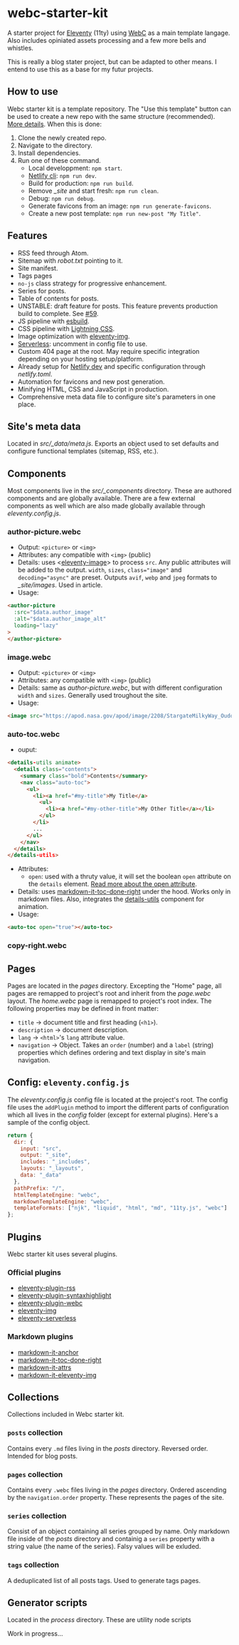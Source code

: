 # webc-starter-kit
A starter project for [Eleventy](https://www.11ty.dev/) (11ty) using [WebC](https://www.11ty.dev/docs/languages/webc/) as a main template langage. Also includes opiniated assets processing and a few more bells and whistles.

This is really a blog stater project, but can be adapted to other means. I entend to use this as a base for my futur projects.

## How to use
Webc starter kit is a template repository. The "Use this template" button can be used to create a new repo with the same structure (recommended). [More details](https://docs.github.com/en/repositories/creating-and-managing-repositories/creating-a-repository-from-a-template). When this is done:

1. Clone the newly created repo.
2. Navigate to the directory.
3. Install dependencies.
4. Run one of these command.
    * Local developpment: `npm start`.
    * [Netlify cli](https://www.netlify.com/products/cli/): `npm run dev`.
    * Build for production: `npm run build`.
    * Remove *_site* and start fresh: `npm run clean`.
    * Debug: `npm run debug`.
    * Generate favicons from an image: `npm run generate-favicons`.
    * Create a new post template: `npm run new-post "My Title"`.

## Features
* RSS feed through Atom.
* Sitemap with *robot.txt* pointing to it.
* Site manifest.
* Tags pages
* `no-js` class strategy for progressive enhancement.
* Series for posts.
* Table of contents for posts.
* UNSTABLE: draft feature for posts. This feature prevents production build to complete. See [#59](https://github.com/11ty/eleventy-plugin-webc/issues/59).
* JS pipeline with [esbuild](https://esbuild.github.io/).
* CSS pipeline with [Lightning CSS](https://lightningcss.dev/).
* Image optimization with [eleventy-img](https://www.11ty.dev/docs/plugins/image/).
* [Serverless](https://www.11ty.dev/docs/plugins/serverless/): uncomment in config file to use.
* Custom 404 page at the root. May require specific integration depending on your hosting setup/platform.
* Already setup for [Netlify dev](https://www.netlify.com/products/cli/) and specific configuration through *netlify.toml*.
* Automation for favicons and new post generation.
* Minifying HTML, CSS and JavaScript in production.
* Comprehensive meta data file to configure site's parameters in one place.

## Site's meta data
Located in *src/_data/meta.js*. Exports an object used to set defaults and configure functional templates (sitemap, RSS, etc.).

## Components
Most components live in the *src/_components* directory. These are authored components and are globally available. There are a few external components as well which are also made globally available through *eleventy.config.js*.
### author-picture.webc
* Output: `<picture>` or `<img>`
* Attributes: any compatible with `<img>` (public)
* Details: uses <[eleventy-image](https://github.com/11ty/eleventy-img/blob/main/eleventy-image.webc)> to process `src`. Any public attributes will be added to the output. `width`, `sizes`, `class="image"` and `decoding="async"` are preset. Outputs `avif`, `webp` and `jpeg` formats to *_site/images*. Used in article.
* Usage: 
```html
<author-picture 
  :src="$data.author_image" 
  :alt="$data.author_image_alt"
  loading="lazy"
>
</author-picture>
```

### image.webc
* Output: `<picture>` or `<img>`
* Attributes: any compatible with `<img>` (public)
* Details: same as *author-picture.webc*, but with different configuration `width` and `sizes`. Generally used troughout the site.
* Usage:
```html
<image src="https://apod.nasa.gov/apod/image/2208/StargateMilkyWay_Oudoux_1800.jpg" alt="Spectacular night sky from the Nasa showing the milkyway" loading="lazy"></image>
```
### auto-toc.webc
* ouput:
```html
<details-utils animate>
  <details class="contents">
    <summary class="bold">Contents</summary>
    <nav class="auto-toc">
      <ul>
        <li><a href="#my-title">My Title</a>
          <ul>
            <li><a href="#my-other-title">My Other Title</a></li>
          </ul>
        </li>
        ...
      </ul>
    </nav>
  </details>
</details-utils>
```
* Attributes:
    * `open`: used with a thruty value, it will set the boolean `open` attribute on the `details` element. [Read more about the open attribute](https://developer.mozilla.org/en-US/docs/Web/HTML/Element/details#attributes).
* Details: uses [markdown-it-toc-done-right](https://github.com/nagaozen/markdown-it-toc-done-right#readme) under the hood. Works only in markdown files. Also, integrates the [details-utils](https://github.com/zachleat/details-utils) component for animation.
* Usage:
```html
<auto-toc open="true"></auto-toc>
```
### copy-right.webc


## Pages
Pages are located in the *pages* directory. Excepting the "Home" page, all pages are remapped to project's root and inherit from the *page.webc* layout. The *home.webc* page is remapped to project's root index. The following properties may be defined in front matter:
* `title` -> document title and first heading (`<h1>`).
* `description` -> document description.
* `lang` -> `<html>`'s `lang` attribute value.
* `navigation` -> Object. Takes an `order` (number) and a `label` (string) properties which defines ordering and text display in site's main navigation. 

## Config: `eleventy.config.js`
The *eleventy.config.js* config file is located at the project's root. The config file uses the `addPlugin` method to import the different parts of configuration which all lives in the *config* folder (except for external plugins). Here's a sample of the config object.
```js
return {
  dir: {
    input: "src",
    output: "_site",
    includes: "_includes",
    layouts: "_layouts",
    data: "_data"
  },
  pathPrefix: "/",
  htmlTemplateEngine: "webc",
  markdownTemplateEngine: "webc",
  templateFormats: ["njk", "liquid", "html", "md", "11ty.js", "webc"]
};
```
## Plugins
Webc starter kit uses several plugins.
### Official plugins
* [eleventy-plugin-rss](https://www.11ty.dev/docs/plugins/rss/)
* [eleventy-plugin-syntaxhighlight](https://www.11ty.dev/docs/plugins/syntaxhighlight/)
* [eleventy-plugin-webc](https://www.11ty.dev/docs/languages/webc/)
* [eleventy-img](https://www.11ty.dev/docs/plugins/image/)
* [eleventy-serverless](https://www.11ty.dev/docs/plugins/serverless/)
### Markdown plugins
* [markdown-it-anchor](https://www.npmjs.com/package/markdown-it-anchor)
* [markdown-it-toc-done-right](https://www.npmjs.com/package/markdown-it-toc-done-right)
* [markdown-it-attrs](https://www.npmjs.com/package/markdown-it-attrs)
* [markdown-it-eleventy-img](https://www.npmjs.com/package/markdown-it-eleventy-img)
## Collections
Collections included in Webc starter kit.
### `posts` collection
Contains every `.md` files living in the *posts* directory. Reversed order. Intended for blog posts.
### `pages` collection
Contains every `.webc` files living in the *pages* directory. Ordered ascending by the `navigation.order` property. These represents the pages of the site.
### `series` collection
Consist of an object containing all series grouped by name. Only markdown file inside of the *posts* directory and containig a `series` property with a string value (the name of the series). Falsy values will be exluded.
### `tags` collection
A deduplicated list of all posts tags. Used to generate tags pages.
## Generator scripts
Located in the *process* directory. These are utility node scripts

Work in progress...